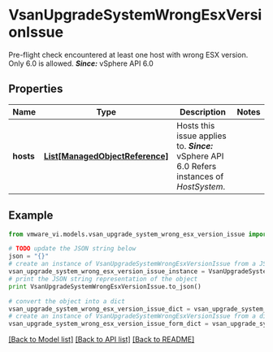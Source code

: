 # VsanUpgradeSystemWrongEsxVersionIssue

Pre-flight check encountered at least one host with wrong ESX version.  Only 6.0 is allowed.  ***Since:*** vSphere API 6.0 

## Properties
Name | Type | Description | Notes
------------ | ------------- | ------------- | -------------
**hosts** | [**List[ManagedObjectReference]**](ManagedObjectReference.md) | Hosts this issue applies to.  ***Since:*** vSphere API 6.0  Refers instances of *HostSystem*.  | 

## Example

```python
from vmware_vi.models.vsan_upgrade_system_wrong_esx_version_issue import VsanUpgradeSystemWrongEsxVersionIssue

# TODO update the JSON string below
json = "{}"
# create an instance of VsanUpgradeSystemWrongEsxVersionIssue from a JSON string
vsan_upgrade_system_wrong_esx_version_issue_instance = VsanUpgradeSystemWrongEsxVersionIssue.from_json(json)
# print the JSON string representation of the object
print VsanUpgradeSystemWrongEsxVersionIssue.to_json()

# convert the object into a dict
vsan_upgrade_system_wrong_esx_version_issue_dict = vsan_upgrade_system_wrong_esx_version_issue_instance.to_dict()
# create an instance of VsanUpgradeSystemWrongEsxVersionIssue from a dict
vsan_upgrade_system_wrong_esx_version_issue_form_dict = vsan_upgrade_system_wrong_esx_version_issue.from_dict(vsan_upgrade_system_wrong_esx_version_issue_dict)
```
[[Back to Model list]](../README.md#documentation-for-models) [[Back to API list]](../README.md#documentation-for-api-endpoints) [[Back to README]](../README.md)


